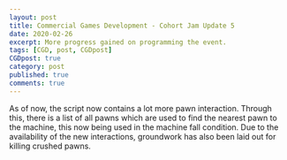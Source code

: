 ```yaml
---
layout: post
title: Commercial Games Development - Cohort Jam Update 5
date: 2020-02-26
excerpt: More progress gained on programming the event.
tags: [CGD, post, CGDpost]
CGDpost: true
category: post
published: true
comments: true
--- 
```

As of now, the script now contains a lot more pawn interaction. Through this, there is a list of all pawns which are used to find the nearest pawn to the machine, this now being used in the machine fall condition. Due to the availability of the new interactions, groundwork has also been laid out for killing crushed pawns.